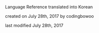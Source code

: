 Language Reference translated into Korean

created on July 28th, 2017 by codingbowoo

last modified July 28th, 2017

